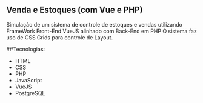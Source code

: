 ## Venda e Estoques (com Vue e PHP)
Simulação de um sistema de controle de estoques e vendas utilizando FrameWork Front-End VueJS alinhado com Back-End em PHP
O sistema faz uso de CSS Grids para controle de Layout.

##Tecnologias:
- HTML
- CSS
- PHP
- JavaScript
- VueJS
- PostgreSQL
